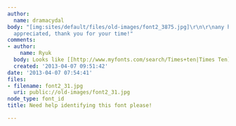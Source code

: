 ```yaml
---
author:
  name: dramacydal
body: "[img:sites/default/files/old-images/font2_3875.jpg]\r\n\r\nany help is greatly
  appreciated, thank you for your time!"
comments:
- author:
    name: Ryuk
  body: Looks like [[http://www.myfonts.com/search/Times+ten|Times Ten]] to me.
  created: '2013-04-07 09:51:42'
date: '2013-04-07 07:54:41'
files:
- filename: font2_31.jpg
  uri: public://old-images/font2_31.jpg
node_type: font_id
title: Need help identifying this font please!

---
```

